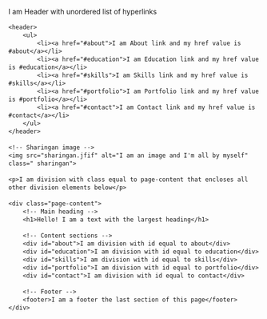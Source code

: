 <!DOCTYPE html>
<html>
<head>
    <title>Personal CV</title>
    <style>
        .page-content {
            padding: 20px;
        }
        .sharingan  {
            width: 100px;
            height: 100px;
            margin: 20px 0;
        }
    </style>
</head>
<body>
    <p>I am Header with unordered list of hyperlinks</p>
    
    <header>
        <ul>
            <li><a href="#about">I am About link and my href value is #about</a></li>
            <li><a href="#education">I am Education link and my href value is #education</a></li>
            <li><a href="#skills">I am Skills link and my href value is #skills</a></li>
            <li><a href="#portfolio">I am Portfolio link and my href value is #portfolio</a></li>
            <li><a href="#contact">I am Contact link and my href value is #contact</a></li>
        </ul>
    </header>

    <!-- Sharingan image -->
    <img src="sharingan.jfif" alt="I am an image and I'm all by myself" class=" sharingan">
    
    <p>I am division with class equal to page-content that encloses all other division elements below</p>

    <div class="page-content">
        <!-- Main heading -->
        <h1>Hello! I am a text with the largest heading</h1>

        <!-- Content sections -->
        <div id="about">I am division with id equal to about</div>
        <div id="education">I am division with id equal to education</div>
        <div id="skills">I am division with id equal to skills</div>
        <div id="portfolio">I am division with id equal to portfolio</div>
        <div id="contact">I am division with id equal to contact</div>

        <!-- Footer -->
        <footer>I am a footer the last section of this page</footer>
    </div>
</body>
</html>
 
 
